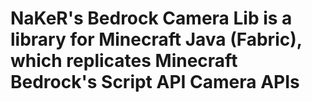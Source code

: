 # NaKeR's Bedrock Camera Lib is a library for Minecraft Java (Fabric), which replicates Minecraft Bedrock's Script API Camera APIs